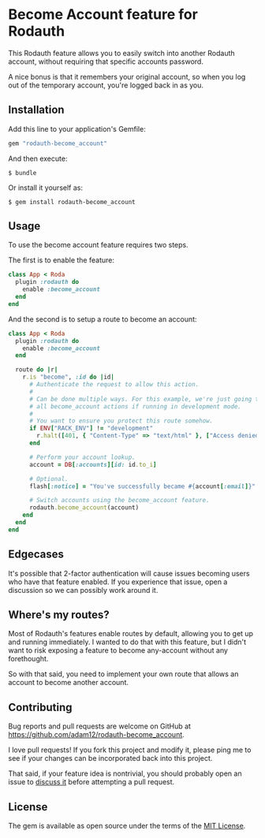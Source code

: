 # Become Account feature for Rodauth

This Rodauth feature allows you to easily switch into another Rodauth account,
without requiring that specific accounts password.

A nice bonus is that it remembers your original account, so when you log out of
the temporary account, you're logged back in as you.

## Installation

Add this line to your application's Gemfile:

```ruby
gem "rodauth-become_account"
```

And then execute:

    $ bundle

Or install it yourself as:

    $ gem install rodauth-become_account

## Usage

To use the become account feature requires two steps.

The first is to enable the feature:

```ruby
class App < Roda
  plugin :rodauth do
    enable :become_account
  end
end
```

And the second is to setup a route to become an account:

```ruby
class App < Roda
  plugin :rodauth do
    enable :become_account
  end

  route do |r|
    r.is "become", :id do |id|
      # Authenticate the request to allow this action.
      #
      # Can be done multiple ways. For this example, we're just going to allow
      # all become_account actions if running in development mode.
      #
      # You want to ensure you protect this route somehow.
      if ENV["RACK_ENV"] != "development"
        r.halt([401, { "Content-Type" => "text/html" }, ["Access denied"]])
      end

      # Perform your account lookup.
      account = DB[:accounts][id: id.to_i]

      # Optional.
      flash[:notice] = "You've successfully became #{account[:email]}"

      # Switch accounts using the become_account feature.
      rodauth.become_account(account)
    end
  end
end
```

## Edgecases

It's possible that 2-factor authentication will cause issues becoming users who
have that feature enabled. If you experience that issue, open a discussion so
we can possibly work around it.

## Where's my routes?

Most of Rodauth's features enable routes by default, allowing you to get up and
running immediately. I wanted to do that with this feature, but I didn't want to
risk exposing a feature to become any-account without any forethought.

So with that said, you need to implement your own route that allows an account
to become another account.

## Contributing

Bug reports and pull requests are welcome on GitHub at https://github.com/adam12/rodauth-become_account.

I love pull requests! If you fork this project and modify it, please ping me to see
if your changes can be incorporated back into this project.

That said, if your feature idea is nontrivial, you should probably open an issue to
[discuss it](http://www.igvita.com/2011/12/19/dont-push-your-pull-requests/)
before attempting a pull request.

## License

The gem is available as open source under the terms of the [MIT License](http://opensource.org/licenses/MIT).
